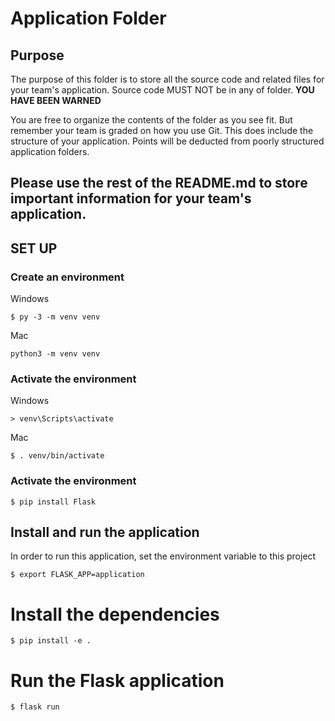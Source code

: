 # Application Folder

## Purpose
The purpose of this folder is to store all the source code and related files for your team's application. Source code MUST NOT be in any of folder. <strong>YOU HAVE BEEN WARNED</strong>

You are free to organize the contents of the folder as you see fit. But remember your team is graded on how you use Git. This does include the structure of your application. Points will be deducted from poorly structured application folders.

## Please use the rest of the README.md to store important information for your team's application.

## SET UP
### Create an environment 
Windows
```
$ py -3 -m venv venv
```
Mac
```
python3 -m venv venv
```
### Activate the environment 
Windows
```
> venv\Scripts\activate
```
Mac
```
$ . venv/bin/activate
```
### Activate the environment 
```
$ pip install Flask
```
## Install and run the application
In order to run this application, set the environment variable to this project
```
$ export FLASK_APP=application
```

# Install the dependencies
```
$ pip install -e .
```
# Run the Flask application 
```
$ flask run
```

